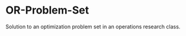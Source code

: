 OR-Problem-Set
==============

Solution to an optimization problem set in an operations research class. 
